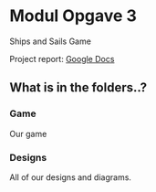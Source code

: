 # Modul Opgave 3
Ships and Sails Game

Project report: [Google Docs](https://docs.google.com/document/d/1jFa_vIZ3ZhDhDGs7WHSXubrLJ1X63S9TVVATxLatTEk/edit)

## What is in the folders..?
### Game
Our game

### Designs
All of our designs and diagrams.


